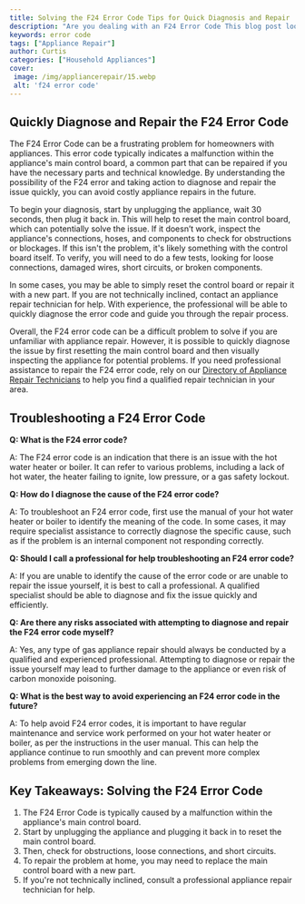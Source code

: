 ```yaml
---
title: Solving the F24 Error Code Tips for Quick Diagnosis and Repair
description: "Are you dealing with an F24 Error Code This blog post looks at quick diagnosis and repair tips to help you get your system back up and running again"
keywords: error code
tags: ["Appliance Repair"]
author: Curtis
categories: ["Household Appliances"]
cover: 
 image: /img/appliancerepair/15.webp
 alt: 'f24 error code'
---
```

## Quickly Diagnose and Repair the F24 Error Code

The F24 Error Code can be a frustrating problem for homeowners with appliances. This error code typically indicates a malfunction within the appliance's main control board, a common part that can be repaired if you have the necessary parts and technical knowledge. By understanding the possibility of the F24 error and taking action to diagnose and repair the issue quickly, you can avoid costly appliance repairs in the future.

To begin your diagnosis, start by unplugging the appliance, wait 30 seconds, then plug it back in. This will help to reset the main control board, which can potentially solve the issue. If it doesn’t work, inspect the appliance's connections, hoses, and components to check for obstructions or blockages. If this isn't the problem, it's likely something with the control board itself. To verify, you will need to do a few tests, looking for loose connections, damaged wires, short circuits, or broken components.

In some cases, you may be able to simply reset the control board or repair it with a new part. If you are not technically inclined, contact an appliance repair technician for help. With experience, the professional will be able to quickly diagnose the error code and guide you through the repair process.

Overall, the F24 error code can be a difficult problem to solve if you are unfamiliar with appliance repair. However, it is possible to quickly diagnose the issue by first resetting the main control board and then visually inspecting the appliance for potential problems. If you need professional assistance to repair the F24 error code, rely on our [Directory of Appliance Repair Technicians](./pages/appliance-repair-technicians) to help you find a qualified repair technician in your area.

## Troubleshooting a F24 Error Code

**Q: What is the F24 error code?**

A: The F24 error code is an indication that there is an issue with the hot water heater or boiler. It can refer to various problems, including a lack of hot water, the heater failing to ignite, low pressure, or a gas safety lockout.

**Q: How do I diagnose the cause of the F24 error code?**

A: To troubleshoot an F24 error code, first use the manual of your hot water heater or boiler to identify the meaning of the code. In some cases, it may require specialist assistance to correctly diagnose the specific cause, such as if the problem is an internal component not responding correctly.

**Q: Should I call a professional for help troubleshooting an F24 error code?** 

A: If you are unable to identify the cause of the error code or are unable to repair the issue yourself, it is best to call a professional. A qualified specialist should be able to diagnose and fix the issue quickly and efficiently.

**Q: Are there any risks associated with attempting to diagnose and repair the F24 error code myself?**

A: Yes, any type of gas appliance repair should always be conducted by a qualified and experienced professional. Attempting to diagnose or repair the issue yourself may lead to further damage to the appliance or even risk of carbon monoxide poisoning.

**Q: What is the best way to avoid experiencing an F24 error code in the future?**

A: To help avoid F24 error codes, it is important to have regular maintenance and service work performed on your hot water heater or boiler, as per the instructions in the user manual. This can help the appliance continue to run smoothly and can prevent more complex problems from emerging down the line.

## Key Takeaways: Solving the F24 Error Code

1. The F24 Error Code is typically caused by a malfunction within the appliance's main control board.
2. Start by unplugging the appliance and plugging it back in to reset the main control board.
3. Then, check for obstructions, loose connections, and short circuits.
4. To repair the problem at home, you may need to replace the main control board with a new part.
5. If you're not technically inclined, consult a professional appliance repair technician for help.

